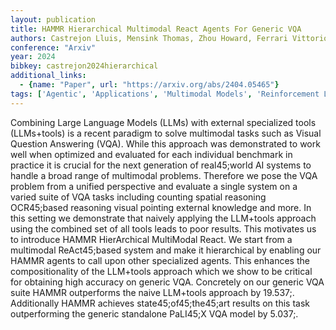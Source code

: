 ```yaml
---
layout: publication
title: HAMMR Hierarchical Multimodal React Agents For Generic VQA
authors: Castrejon Lluis, Mensink Thomas, Zhou Howard, Ferrari Vittorio, Araujo Andre, Uijlings Jasper
conference: "Arxiv"
year: 2024
bibkey: castrejon2024hierarchical
additional_links:
  - {name: "Paper", url: "https://arxiv.org/abs/2404.05465"}
tags: ['Agentic', 'Applications', 'Multimodal Models', 'Reinforcement Learning', 'Tools']
---
```

Combining Large Language Models (LLMs) with external specialized tools (LLMs+tools) is a recent paradigm to solve multimodal tasks such as Visual Question Answering (VQA). While this approach was demonstrated to work well when optimized and evaluated for each individual benchmark in practice it is crucial for the next generation of real45;world AI systems to handle a broad range of multimodal problems. Therefore we pose the VQA problem from a unified perspective and evaluate a single system on a varied suite of VQA tasks including counting spatial reasoning OCR45;based reasoning visual pointing external knowledge and more. In this setting we demonstrate that naively applying the LLM+tools approach using the combined set of all tools leads to poor results. This motivates us to introduce HAMMR HierArchical MultiModal React. We start from a multimodal ReAct45;based system and make it hierarchical by enabling our HAMMR agents to call upon other specialized agents. This enhances the compositionality of the LLM+tools approach which we show to be critical for obtaining high accuracy on generic VQA. Concretely on our generic VQA suite HAMMR outperforms the naive LLM+tools approach by 19.537;. Additionally HAMMR achieves state45;of45;the45;art results on this task outperforming the generic standalone PaLI45;X VQA model by 5.037;.
